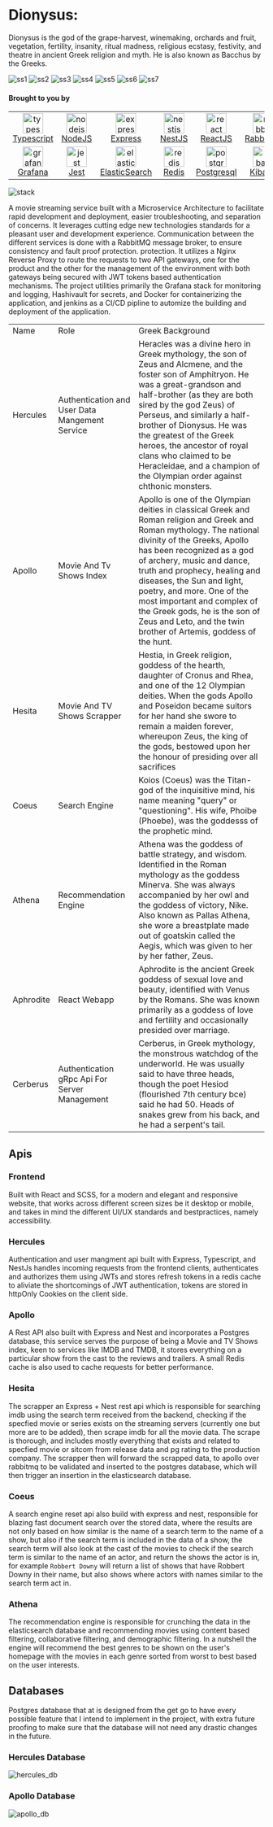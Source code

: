 # Dionysus:

Dionysus is the god of the grape-harvest, winemaking, orchards and fruit, vegetation, fertility, insanity, ritual
madness, religious ecstasy,
festivity, and theatre in ancient Greek religion and myth. He is also known as Bacchus by the Greeks.

![ss1](https://github.com/AbbasSrour/dionysus/blob/main/assets/ss/ss1.png)
![ss2](https://github.com/AbbasSrour/dionysus/blob/main/assets/ss/ss2.png)
![ss3](https://github.com/AbbasSrour/dionysus/blob/main/assets/ss/ss3.png)
![ss4](https://github.com/AbbasSrour/dionysus/blob/main/assets/ss/ss4.png)
![ss5](https://github.com/AbbasSrour/dionysus/blob/main/assets/ss/ss5.png)
![ss6](https://github.com/AbbasSrour/dionysus/blob/main/assets/ss/ss6.png)
![ss7](https://github.com/AbbasSrour/dionysus/blob/main/assets/ss/ss7.png)

#### Brought to you by

<table>
  <tr>
    <td align="center" width="110">
      <a href="https://www.typescriptlang.org/" target="_blank" rel="noreferrer"> 
        <img src="https://raw.githubusercontent.com/devicons/devicon/master/icons/typescript/typescript-original.svg" alt="typescript" width="40" height="40"/> 
        <br>
        Typescript
      </a>
    </td>
    <td align="center" width="110">
      <a href="https://nodejs.org" target="_blank" rel="noreferrer"> 
        <img src="https://raw.githubusercontent.com/devicons/devicon/master/icons/nodejs/nodejs-original-wordmark.svg" alt="nodejs" width="40" height="40"/> 
        <br>
        NodeJS
      </a> 
    </td>
    <td align="center" width="110">
      <a href="https://expressjs.com" target="_blank" rel="noreferrer"> 
        <img src="https://raw.githubusercontent.com/devicons/devicon/master/icons/express/express-original-wordmark.svg" alt="express" width="40" height="40"/>
        <br>
        Express
      </a> 
    </td>
    <td align="center" width="110">
      <a href="https://nestjs.com/" target="_blank" rel="noreferrer"> 
        <img src="https://raw.githubusercontent.com/devicons/devicon/master/icons/nestjs/nestjs-plain.svg" alt="nestjs" width="40" height="40"/> 
        <br>
        NestJS
      </a> 
    </td>
    <td align="center" width="110">
      <a href="https://reactjs.org/" target="_blank" rel="noreferrer"> 
        <img src="https://raw.githubusercontent.com/devicons/devicon/master/icons/react/react-original-wordmark.svg" alt="react" width="40" height="40"/> 
        <br>
        ReactJS
      </a> 
    </td>
    <td align="center" width="110">
        <a href="https://www.rabbitmq.com" target="_blank" rel="noreferrer"> 
        <img src="https://www.vectorlogo.zone/logos/rabbitmq/rabbitmq-icon.svg" alt="rabbitMQ" width="40" height="40"/> 
        <br>
        Rabbitmq
      </a> 
    </td>
    <td align="center" width="110">
      <a href="https://www.docker.com/" target="_blank" rel="noreferrer"> 
        <img src="https://raw.githubusercontent.com/devicons/devicon/master/icons/docker/docker-original-wordmark.svg" alt="docker" width="40" height="40"/> 
        <br>
        Docker
      </a> 
    </td>
    <td align="center" width="110">
      <a href="https://www.jenkins.io" target="_blank" rel="noreferrer"> 
        <img src="https://www.vectorlogo.zone/logos/jenkins/jenkins-icon.svg" alt="jenkins" width="40" height="40"/> 
        <br>
        Jenkins
      </a> 
    </td>
</tr>
<tr>
    <td align="center" width="110">
      <a href="https://grafana.com" target="_blank" rel="noreferrer"> 
        <img src="https://www.vectorlogo.zone/logos/grafana/grafana-icon.svg" alt="grafana" width="40" height="40"/> 
        <br>
        Grafana
      </a> 
    </td>
    <td align="center" width="110">
      <a href="https://jestjs.io" target="_blank" rel="noreferrer"> 
        <img src="https://www.vectorlogo.zone/logos/jestjsio/jestjsio-icon.svg" alt="jest" width="40" height="40"/> 
        <br>
        Jest
      </a> 
    </td>
<td align="center" width="110">
<a href="https://www.elastic.co" target="_blank" rel="noreferrer">
<img src="https://www.vectorlogo.zone/logos/elastic/elastic-icon.svg" alt="elasticsearch" width="40" height="40"/> 
<br>
ElasticSearch
</a> 
</td>
<td align="center" width="110">
<a href="https://redis.io" target="_blank" rel="noreferrer"> 
<img src="https://raw.githubusercontent.com/devicons/devicon/master/icons/redis/redis-original-wordmark.svg" alt="redis" width="40" height="40"/> 
<br>
Redis
</a>
</td>
<td align="center" width="110">
<a href="https://www.postgresql.org" target="_blank" rel="noreferrer"> 
<img src="https://raw.githubusercontent.com/devicons/devicon/master/icons/postgresql/postgresql-original-wordmark.svg" alt="postgresql" width="40" height="40"/> 
<br>
Postgresql
</a> 
</td>
<td align="center" width="110">
<a href="https://www.elastic.co/kibana" target="_blank" rel="noreferrer"> 
<img src="https://www.vectorlogo.zone/logos/elasticco_kibana/elasticco_kibana-icon.svg" alt="kibana" width="40" height="40"/> 
<br>
Kibana
</a> 
</td>
<td>
<a href="https://www.nginx.com" target="_blank" rel="noreferrer">
<img src="https://raw.githubusercontent.com/devicons/devicon/master/icons/nginx/nginx-original.svg" alt="nginx" width="40" height="40"/>
<br>
nginx
</a>
</td>
<td>
<a href="https://www.nx.dev" target="_blank" rel="noreferrer">
<img src="https://github.com/AbbasSrour/dionysus/blob/main/assets/nx.png" alt="nx" width="40" height="40"/>
<br>
nx
</a>
</td>
  </tr>
</table>

![stack](https://github.com/AbbasSrour/dionysus/blob/dev/assets/Dionysus.Stack.png)

A movie streaming service built with a Microservice Architecture to facilitate rapid development and deployment, easier
troubleshooting, and separation of concerns.
It leverages cutting edge new technologies standards for a pleasant user and development experience. Communication
between the different services is done with a RabbitMQ message broker, to ensure consistency and fault proof protection.
protection.
It utilizes a Nginx Reverse Proxy to route the requests to two API gateways, one for the product and the other for the
management of the environment with both gateways being secured with JWT tokens based authentication mechanisms. The
project utilities primarily the Grafana stack for monitoring and logging, Hashivault
for secrets, and Docker for containerizing the application, and jenkins as a CI/CD pipline to automize the building and
deployment of the application.

<table>
  <tr>
    <td>Name</td>
    <td>Role</td>
    <td>Greek Background</td>
  </tr>
  <tr>
    <td> Hercules </td>
    <td>Authentication and User Data Mangement Service</td>
    <td> 
        Heracles was a divine hero in Greek mythology, the son of Zeus and Alcmene, and the foster son of Amphitryon. 
        He was a great-grandson and half-brother (as they are both sired by the god Zeus) of Perseus, and similarly a 
        half-brother of Dionysus. He was the greatest of the Greek heroes, the ancestor of royal clans who claimed to be 
        Heracleidae, and a champion of the Olympian order against chthonic monsters. 
    </td>
  </tr>
  <tr>
    <td> Apollo </td>
    <td> Movie And Tv Shows Index </td>
    <td>
      Apollo is one of the Olympian deities in classical Greek and Roman religion and Greek and Roman mythology. 
      The national divinity of the Greeks, Apollo has been recognized as a god of archery, music and dance, truth 
      and prophecy, healing and diseases, the Sun and light, poetry, and more. One of the most important and complex 
      of the Greek gods, he is the son of Zeus and Leto, and the twin brother of Artemis, goddess of the hunt.
    </td>
  </tr>
  <tr>
    <td> Hesita </td>
    <td> Movie And TV Shows Scrapper</td>
    <td>
      Hestia, in Greek religion, goddess of the hearth, daughter of Cronus and Rhea, and one of the 12 Olympian deities. 
      When the gods Apollo and Poseidon became suitors for her hand she swore to remain a maiden forever, whereupon Zeus, 
      the king of the gods, bestowed upon her the honour of presiding over all sacrifices
    </td>
  </tr>
  <tr>
    <td> Coeus </td>
    <td> Search Engine </td>
    <td>
      Koios (Coeus) was the Titan-god of the inquisitive mind, his name meaning "query" or "questioning". 
      His wife, Phoibe (Phoebe), was the goddesss of the prophetic mind.
    </td>
  </tr>
  <tr>
    <td>Athena</td>
    <td> Recommendation Engine</td>
    <td>
      Athena was the goddess of battle strategy, and wisdom. Identified in the Roman mythology as the goddess Minerva. 
      She was always accompanied by her owl and the goddess of victory, Nike. Also known as Pallas Athena, she wore a 
      breastplate made out of goatskin called the Aegis, which was given to her by her father, Zeus.
    </td>
  </tr>
    <tr>
      <td> Aphrodite</td>
      <td> React Webapp</td>
      <td>
        Aphrodite is the ancient Greek goddess of sexual love and beauty, identified with Venus by the Romans. She was 
        known primarily as a goddess of love and fertility and occasionally presided over marriage.
      </td>
    </tr>
  <tr>
    <td>Cerberus</td>
    <td> Authentication gRpc Api For Server Management</td>
    <td>
      Cerberus, in Greek mythology, the monstrous watchdog of the underworld. He was usually said to have three heads, 
      though the poet Hesiod (flourished 7th century bce) said he had 50. Heads of snakes grew from his back, and he 
      had a serpent's tail.
    </td>
</tr>
</table>

## Apis

### Frontend

Built with React and SCSS, for a modern and elegant and responsive website, that works across different screen sizes be
it desktop or mobile, and takes in mind the different UI/UX standards and bestpractices, namely accessibility.

### Hercules

Authentication and user mangment api built with Express, Typescript, and NestJs handles incoming requests from the
frontend clients, authenticates and authorizes them using JWTs and stores refresh tokens in a redis cache to aliviate
the shortcomings of JWT authentication, tokens are stored in httpOnly Cookies on the client side.

### Apollo

A Rest API also built with Express and Nest and incorporates a Postgres database, this service serves the purpose of
being a Movie and TV Shows index, keen to services like IMDB and TMDB, it stores everything on a particular show from
the cast to the reviews and trailers. A small Redis cache is also used to cache requests for better performance.

### Hesita

The scrapper an Express + Nest rest api which is responsible for searching imdb using the search term received from the
backend,
checking if the specfied movie or series exists on the streaming servers (currently one but more are to be added), then
scrape imdb for all the movie data.
The scrape is thorough, and includes mostly everything that exists and related to specfied movie or sitcom from release
data and pg rating
to the production company. The scrapper then will forward the scrapped data, to apollo over rabbitmq to be validated and
inserted to the postgres database,
which will then trigger an insertion in the elasticsearch database.

### Coeus

A search engine reset api also build with express and nest, responsible for blazing fast document search over the stored
data, where the results are not only
based on how similar is the name of a search term to the name of a show, but also if the search term is included in the
data of a show, the search term will also
look at the cast of the movies to check if the search term is similar to the name of an actor, and return the shows the
actor is in, for example `Robbert Downy` will return a list of shows that have Robbert Downy in their name, but also
shows where actors with names similar to the search term act in.

### Athena

The recommendation engine is responsible for crunching the data in the elasticsearch database and recommending movies
using content based
filtering, collaborative filtering, and demographic filtering. In a nutshell the engine will recommend the best genres
to be shown on the
user's homepage with the movies in each genre sorted from worst to best based on the user interests.

## Databases

Postgres database that at is designed from the get go to have every possible feature that I intend to implement in the
project, with extra
future proofing to make sure that the database will not need any drastic changes in the future.

### Hercules Database

![hercules_db](https://github.com/AbbasSrour/dionysus/blob/dev/assets/dionysus.hercules.rm.png)

### Apollo Database

![apollo_db](https://github.com/AbbasSrour/dionysus/blob/dev/assets/dionysus.apollo.rm.png)
